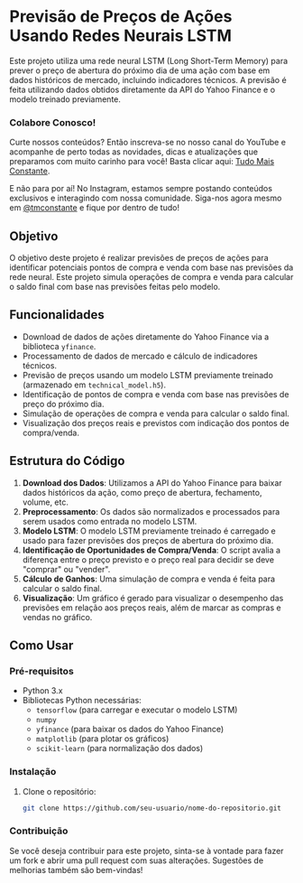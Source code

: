 # Previsão de Preços de Ações Usando Redes Neurais LSTM

Este projeto utiliza uma rede neural LSTM (Long Short-Term Memory) para prever o preço de abertura do próximo dia de uma ação com base em dados históricos de mercado, incluindo indicadores técnicos. A previsão é feita utilizando dados obtidos diretamente da API do Yahoo Finance e o modelo treinado previamente.

### Colabore Conosco!

Curte nossos conteúdos? Então inscreva-se no nosso canal do YouTube e acompanhe de perto todas as novidades, dicas e atualizações que preparamos com muito carinho para você! Basta clicar aqui: [Tudo Mais Constante](https://www.youtube.com/@TudoMaisConstante).

E não para por aí! No Instagram, estamos sempre postando conteúdos exclusivos e interagindo com nossa comunidade. Siga-nos agora mesmo em [@tmconstante](https://instagram.com/tmconstante) e fique por dentro de tudo!


## Objetivo

O objetivo deste projeto é realizar previsões de preços de ações para identificar potenciais pontos de compra e venda com base nas previsões da rede neural. Este projeto simula operações de compra e venda para calcular o saldo final com base nas previsões feitas pelo modelo.

## Funcionalidades

- Download de dados de ações diretamente do Yahoo Finance via a biblioteca `yfinance`.
- Processamento de dados de mercado e cálculo de indicadores técnicos.
- Previsão de preços usando um modelo LSTM previamente treinado (armazenado em `technical_model.h5`).
- Identificação de pontos de compra e venda com base nas previsões de preço do próximo dia.
- Simulação de operações de compra e venda para calcular o saldo final.
- Visualização dos preços reais e previstos com indicação dos pontos de compra/venda.

## Estrutura do Código

1. **Download dos Dados**: Utilizamos a API do Yahoo Finance para baixar dados históricos da ação, como preço de abertura, fechamento, volume, etc.
2. **Preprocessamento**: Os dados são normalizados e processados para serem usados como entrada no modelo LSTM.
3. **Modelo LSTM**: O modelo LSTM previamente treinado é carregado e usado para fazer previsões dos preços de abertura do próximo dia.
4. **Identificação de Oportunidades de Compra/Venda**: O script avalia a diferença entre o preço previsto e o preço real para decidir se deve "comprar" ou "vender".
5. **Cálculo de Ganhos**: Uma simulação de compra e venda é feita para calcular o saldo final.
6. **Visualização**: Um gráfico é gerado para visualizar o desempenho das previsões em relação aos preços reais, além de marcar as compras e vendas no gráfico.

## Como Usar

### Pré-requisitos

- Python 3.x
- Bibliotecas Python necessárias:
  - `tensorflow` (para carregar e executar o modelo LSTM)
  - `numpy`
  - `yfinance` (para baixar os dados do Yahoo Finance)
  - `matplotlib` (para plotar os gráficos)
  - `scikit-learn` (para normalização dos dados)

### Instalação

1. Clone o repositório:

   ```bash
   git clone https://github.com/seu-usuario/nome-do-repositorio.git


### Contribuição

Se você deseja contribuir para este projeto, sinta-se à vontade para fazer um fork e abrir uma pull request com suas alterações. 
Sugestões de melhorias também são bem-vindas!


